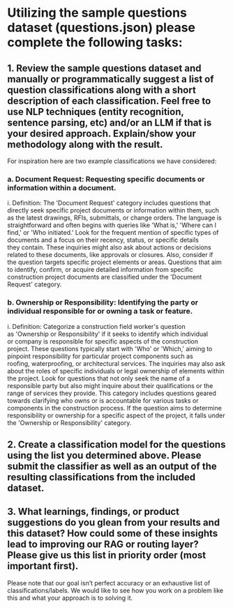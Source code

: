 # Utilizing the sample questions dataset (questions.json) please complete the following tasks: 


## 1. Review the sample questions dataset and manually or programmatically suggest a list of question classifications along with a short description of each classification. Feel free to use NLP techniques (entity recognition, sentence parsing, etc) and/or an LLM if that is your desired approach. Explain/show your methodology along with the result. 

For inspiration here are two example classifications we have considered: 

### a. Document Request: Requesting specific documents or information within a document. 

i. Definition: The 'Document Request' category includes questions that directly seek specific project documents or information within them, such as the latest drawings, RFIs, submittals, or change orders. The language is straightforward and often begins with queries like 'What is,' 'Where can I find,' or 'Who initiated.' Look for the frequent mention of specific types of documents and a focus on their recency, status, or specific details they contain. These inquiries might also ask about actions or decisions related to these documents, like approvals or closures. Also, consider if the question targets specific project elements or areas. Questions that aim to identify, confirm, or acquire detailed information from specific construction project documents are classified under the 'Document Request' category. 

### b. Ownership or Responsibility: Identifying the party or individual responsible for or owning a task or feature. 

i. Definition: Categorize a construction field worker's question as 'Ownership or Responsibility' if it seeks to identify which individual or company is responsible for specific aspects of the construction project. These questions typically start with 'Who' or 'Which,' aiming to pinpoint responsibility for particular project components such as roofing, waterproofing, or architectural services. The inquiries may also ask about the roles of specific individuals or legal ownership of elements within the project. Look for questions that not only seek the name of a responsible party but also might inquire about their qualifications or the range of services they provide. This category includes questions geared towards clarifying who owns or is accountable for various tasks or components in the construction process. If the question aims to determine responsibility or ownership for a specific aspect of the project, it falls under the 'Ownership or Responsibility' category. 

## 2. Create a classification model for the questions using the list you determined above. Please submit the classifier as well as an output of the resulting classifications from the included dataset.

## 3. What learnings, findings, or product suggestions do you glean from your results and this dataset? How could some of these insights lead to improving our RAG or routing layer? Please give us this list in priority order (most important first). 

Please note that our goal isn’t perfect accuracy or an exhaustive list of classifications/labels. We would like to see how you work on a problem like this and what your approach is to solving it.
